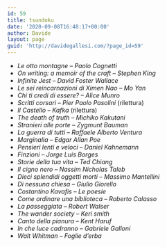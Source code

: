 ```yaml
---
id: 59
title: tsundoku
date: '2020-09-08T16:48:17+00:00'
author: Davide
layout: page
guid: 'http://davidegallesi.com/?page_id=59'
---
```


- *Le otto montagne – Paolo Cognetti*
- *On writing: a memoir of the craft – Stephen King*
- *Infinite Jest – David Foster Wallace*
- *Le sei reincarnazioni di Ximen Nao – Mo Yan*
- *Chi ti credi di essere? – Alice Munro*
- *Scritti corsari – Pier Paolo Pasolini* (rilettura)
- *Il Castello – Kafka* (rilettura)
- *The death of truth – Michiko Kakutani*
- *Stranieri alle porte – Zygmunt Bauman*
- *La guerra di tutti – Raffaele Alberto Ventura*
- *Marginalia – Edgar Allan Poe*
- *Pensieri lenti e veloci – Daniel Kahnemann*
- *Finzioni – Jorge Luis Borges*
- *Storie della tua vita – Ted Chiang*
- *Il cigno nero – Nassim Nicholas Taleb*
- *Dieci splendidi oggetti morti – Massimo Mantellini*
- *Di nessuna chiesa – Giulio Giorello*
- *Costantino Kavafis – Le poesie*
- *Come ordinare una biblioteca – Roberto Calasso*
- *La passeggiata – Robert Walser*
- *The wander society – Keri smith*
- *Canto della pianura – Kent Haruf*
- *In che luce cadranno – Gabriele Galloni*
- *Walt Whitman – Foglie d’erba*